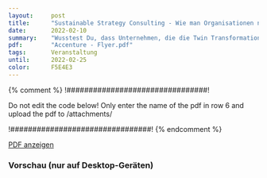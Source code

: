 ```yaml
---
layout:     post
title:      "Sustainable Strategy Consulting - Wie man Organisationen nachhaltiger macht"
date:       2022-02-10
summary:    "Wusstest Du, dass Unternehmen, die die Twin Transformation aus Nachhaltigkeit und Digitalisierung nutzen, mit 2,5-facher Wahrscheinlichkeit zu den leistungsstärksten Unternehmen von Morgen gehören? Nachhaltigkeit ist in aller Munde und aus keinem C-Level mehr wegzudenken"
pdf:        "Accenture - Flyer.pdf"
tags:       Veranstaltung
until:		2022-02-25
color:      F5E4E3
---
```


{% comment %}
!################################!

Do not edit the code below! Only enter the name of the pdf in row 6 and upload the pdf to /attachments/

!################################!
{% endcomment %}

<a class="btn btn-primary" href="{{ site.url }}/attachments/{{page.pdf}}">PDF anzeigen</a>

<h3>Vorschau (nur auf Desktop-Geräten)</h3>
<div class="d-none d-sm-block">
    <object data="{{ site.url }}/attachments/{{page.pdf}}" width="100%" height="1010" type='application/pdf'>
    </object>
</div>
